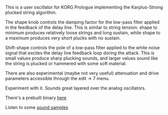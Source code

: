 This is a user oscillator for KORG Prologue implementing the Karplus-Strong plucked string algorithm.

The shape knob controls the damping factor for the low-pass filter applied in the feedback of the delay line. This is similar to string tension: shape to minimum produces relatively loose strings and long sustain, while shape to a maximum produces very short plucks with no sustain.

Shift-shape controls the pole of a low-pass filter applied to the white noise signal that excites the delay line feedback loop doring the attack. This is small values produce sharp plucking sounds, and larger values sound like the string is plucked or hammered with some soft material.

There are also experimental (maybe not very useful) attenuation and drive parameters accessible through the edit -> 7 menu.

Experiment with it. Sounds great layered over the analog oscillators.

There's a prebuilt binary [here](https://raw.githubusercontent.com/len/korg-prologue/master/builds/pluck.prlgunit)

Listen to some [sound samples](https://soundcloud.com/luciano-notarfrancesco/sets/karplus-strong-plucked-string-custom-oscillator-for-korg-prologue)

